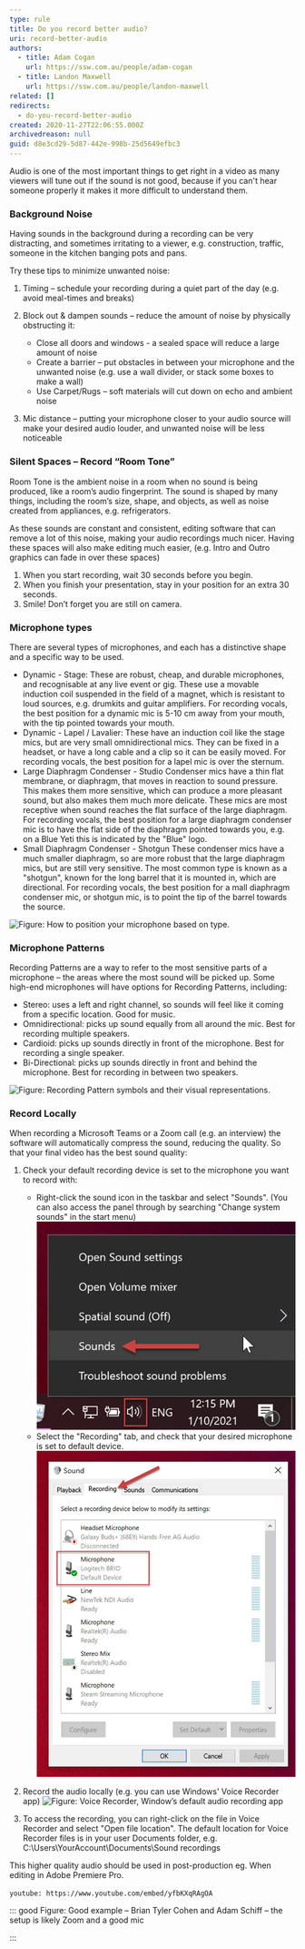```yaml
---
type: rule
title: Do you record better audio?
uri: record-better-audio
authors:
  - title: Adam Cogan
    url: https://ssw.com.au/people/adam-cogan
  - title: Landon Maxwell
    url: https://ssw.com.au/people/landon-maxwell
related: []
redirects:
  - do-you-record-better-audio
created: 2020-11-27T22:06:55.000Z
archivedreason: null
guid: d8e3cd29-5d87-442e-998b-25d5649efbc3
---
```

Audio is one of the most important things to get right in a video as many viewers will tune out if the sound is not good, because if you can't hear someone properly it makes it more difficult to understand them.

<!--endintro-->

### Background Noise

Having sounds in the background during a recording can be very distracting, and sometimes irritating to a viewer, e.g. construction, traffic, someone in the kitchen banging pots and pans.

Try these tips to minimize unwanted noise:

1. Timing – schedule your recording during a quiet part of the day (e.g. avoid meal-times and breaks)
2. Block out & dampen sounds – reduce the amount of noise by physically obstructing it:

   * Close all doors and windows - a sealed space will reduce a large amount of noise
   * Create a barrier – put obstacles in between your microphone and the unwanted noise (e.g. use a wall divider, or stack some boxes to make a wall)
   * Use Carpet/Rugs – soft materials will cut down on echo and ambient noise
3. Mic distance – putting your microphone closer to your audio source will make your desired audio louder, and unwanted noise will be less noticeable

### Silent Spaces – Record “Room Tone”

Room Tone is the ambient noise in a room when no sound is being produced, like a room’s audio fingerprint.
The sound is shaped by many things, including the room’s size, shape, and objects, as well as noise created from appliances, e.g. refrigerators.

As these sounds are constant and consistent, editing software that can remove a lot of this noise, making your audio recordings much nicer.
Having these spaces will also make editing much easier, (e.g. Intro and Outro graphics can fade in over these spaces)

1. When you start recording, wait 30 seconds before you begin.
2. When you finish your presentation, stay in your position for an extra 30 seconds.
3. Smile! Don’t forget you are still on camera.

### Microphone types

There are several types of microphones, and each has a distinctive shape and a specific way to be used.

* Dynamic - Stage:
  These are robust, cheap, and durable microphones, and recognisable at any live event or gig.
  These use a movable induction coil suspended in the field of a magnet, which is resistant to loud sources, e.g. drumkits and guitar amplifiers.
  For recording vocals, the best position for a dynamic mic is 5-10 cm away from your mouth, with the tip pointed towards your mouth.
* Dynamic - Lapel / Lavalier:
  These have an induction coil like the stage mics, but are very small omnidirectional mics. They can be fixed in a headset, or have a long cable and a clip so it can be easily moved.
  For recording vocals, the best position for a lapel mic is over the sternum.
* Large Diaphragm Condenser - Studio
  Condenser mics have a thin flat membrane, or diaphragm, that moves in reaction to sound pressure. This makes them more sensitive, which can produce a more pleasant sound, but also makes them much more delicate.
  These mics are most receptive when sound reaches the flat surface of the large diaphragm.
  For recording vocals, the best position for a large diaphragm condenser mic is to have the flat side of the diaphragm pointed towards you, e.g. on a Blue Yeti this is indicated by the "Blue" logo.
* Small Diaphragm Condenser - Shotgun
  These condenser mics have a much smaller diaphragm, so are more robust that the large diaphragm mics, but are still very sensitive. The most common type is known as a "shotgun", known for the long barrel that it is mounted in, which are directional.
  For recording vocals, the best position for a mall diaphragm condenser mic, or shotgun mic, is to point the tip of the barrel towards the source.

![Figure: How to position your microphone based on type.](https://tv.ssw.com/wp-content/uploads/2021/09/How-to-use-mics.jpg)

### Microphone Patterns

Recording Patterns are a way to refer to the most sensitive parts of a microphone – the areas where the most sound will be picked up.
Some high-end microphones will have options for Recording Patterns, including:

* Stereo: uses a left and right channel, so sounds will feel like it coming from a specific location. Good for music.
* Omnidirectional: picks up sound equally from all around the mic. Best for recording multiple speakers.
* Cardioid: picks up sounds directly in front of the microphone. Best for recording a single speaker.
* Bi-Directional: picks up sounds directly in front and behind the microphone. Best for recording in between two speakers.

![Figure: Recording Pattern symbols and their visual representations.](https://miro.medium.com/max/1084/0*UFOzsjgKlMAzV5JR.gif)

### Record Locally

When recording a Microsoft Teams or a Zoom call (e.g. an interview) the software will automatically compress the sound, reducing the quality. 
So that your final video has the best sound quality:

1. Check your default recording device is set to the microphone you want to record with:

   * Right-click the sound icon in the taskbar and select "Sounds". (You can also access the panel through by searching "Change system sounds" in the start menu)
![Figure: Opening the System Sounds panel through the Windows taskbar.](select-sounds.jpg)
   * Select the "Recording" tab, and check that your desired microphone is set to default device.
![Figure: Your default mic is indicated with a green check mark ✅](select-default.jpg)

2. Record the audio locally (e.g. you can use Windows' Voice Recorder app)
![Figure: Voice Recorder, Window’s default audio recording app](https://www.partitionwizard.com/images/uploads/articles/2019/10/record-sound-using-voice-recorder/record-sound-using-voice-recorder-thumbnail.jpg)

3. To access the recording, you can right-click on the file in Voice Recorder and select "Open file location". The default location for Voice Recorder files is in your user Documents folder, e.g. C:\Users\YourAccount\Documents\Sound recordings

This higher quality audio should be used in post-production eg. When editing in Adobe Premiere Pro.

`youtube: https://www.youtube.com/embed/yfbKXqRAgOA`

::: good
Figure: Good example – Brian Tyler Cohen and Adam Schiff – the setup is likely Zoom and a good mic

:::